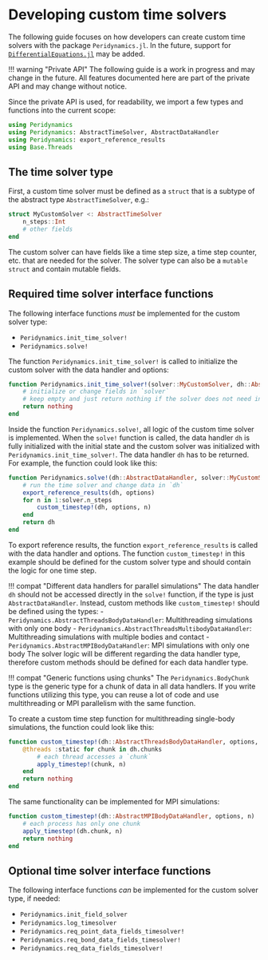 # Developing custom time solvers

The following guide focuses on how developers can create custom time solvers with the package `Peridynamics.jl`.
In the future, support for [`DifferentialEquations.jl`](https://diffeq.sciml.ai/stable/) may be added.

!!! warning "Private API"
    The following guide is a work in progress and may change in the future.
    All features documented here are part of the private API and may change without notice.

Since the private API is used, for readability, we import a few types and functions into the current scope:
```julia
using Peridynamics
using Peridynamics: AbstractTimeSolver, AbstractDataHandler
using Peridynamics: export_reference_results
using Base.Threads
```

## The time solver type

First, a custom time solver must be defined as a `struct` that is a subtype of the abstract type `AbstractTimeSolver`, e.g.:
```julia
struct MyCustomSolver <: AbstractTimeSolver
    n_steps::Int
    # other fields
end
```
The custom solver can have fields like a time step size, a time step counter, etc. that are needed for the solver.
The solver type can also be a `mutable struct` and contain mutable fields.

## Required time solver interface functions

The following interface functions *must* be implemented for the custom solver type:
  - `Peridynamics.init_time_solver!`
  - `Peridynamics.solve!`

The function `Peridynamics.init_time_solver!` is called to initialize the custom solver with the data handler and options:
```julia
function Peridynamics.init_time_solver!(solver::MyCustomSolver, dh::AbstractDataHandler, options)
    # initialize or change fields in `solver`
    # keep empty and just return nothing if the solver does not need initialization
    return nothing
end
```

Inside the function `Peridynamics.solve!`, all logic of the custom time solver is implemented.
When the `solve!` function is called, the data handler `dh` is fully initialized with the initial state and the custom solver was initialized with `Peridynamics.init_time_solver!`.
The data handler `dh` has to be returned.
For example, the function could look like this:
```julia
function Peridynamics.solve!(dh::AbstractDataHandler, solver::MyCustomSolver, options)
    # run the time solver and change data in `dh`
    export_reference_results(dh, options)
    for n in 1:solver.n_steps
        custom_timestep!(dh, options, n)
    end
    return dh
end
```
To export reference results, the function `export_reference_results` is called with the data handler and options.
The function `custom_timestep!` in this example should be defined for the custom solver type and should contain the logic for one time step.

!!! compat "Different data handlers for parallel simulations"
    The data handler `dh` should not be accessed directly in the `solve!` function, if the type is just `AbstractDataHandler`.
    Instead, custom methods like `custom_timestep!` should be defined using the types:
      - `Peridynamics.AbstractThreadsBodyDataHandler`: Multithreading simulations with only one body
      - `Peridynamics.AbstractThreadsMultibodyDataHandler`: Multithreading simulations with multiple bodies and contact
      - `Peridynamics.AbstractMPIBodyDataHandler`: MPI simulations with only one body
    The solver logic will be different regarding the data handler type, therefore custom methods should be defined for each data handler type.

!!! compat "Generic functions using chunks"
    The `Peridynamics.BodyChunk` type is the generic type for a chunk of data in all data handlers.
    If you write functions utilizing this type, you can reuse a lot of code and use multithreading or MPI parallelism with the same function.

To create a custom time step function for multithreading single-body simulations, the function could look like this:
```julia
function custom_timestep!(dh::AbstractThreadsBodyDataHandler, options, n)
    @threads :static for chunk in dh.chunks
        # each thread accesses a `chunk`
        apply_timestep!(chunk, n)
    end
    return nothing
end
```
The same functionality can be implemented for MPI simulations:
```julia
function custom_timestep!(dh::AbstractMPIBodyDataHandler, options, n)
    # each process has only one chunk
    apply_timestep!(dh.chunk, n)
    return nothing
end
```

## Optional time solver interface functions

The following interface functions *can* be implemented for the custom solver type, if needed:
  - `Peridynamics.init_field_solver`
  - `Peridynamics.log_timesolver`
  - `Peridynamics.req_point_data_fields_timesolver!`
  - `Peridynamics.req_bond_data_fields_timesolver!`
  - `Peridynamics.req_data_fields_timesolver!`
